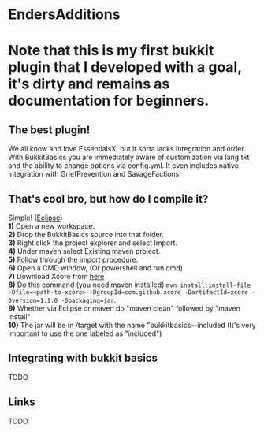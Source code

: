 # EndersAdditions

# Note that this is my first bukkit plugin that I developed with a goal, it's dirty and remains as documentation for beginners.

## The best plugin!
We all know and love EssentialsX, but it sorta lacks integration and order. With BukkitBasics you are immediately aware of customization via lang.txt and the ability to change options via config.yml. It even includes native integration with GriefPrevention and SavageFactions!

## That's cool bro, but how do I compile it?  
Simple! ([Eclipse](https://www.eclise.org))  
**1)** Open a new workspace.  
**2)** Drop the BukkitBasics source into that folder.  
**3)** Right click the project explorer and select Import.  
**4)** Under maven select Existing maven project.  
**5)** Follow through the import procedure.  
**6)** Open a CMD window, (Or powershell and run cmd)  
**7)** Download Xcore from [here](https://github.com/Xpulse/Xcore)  
**8)** Do this command (you need maven installed) `mvn install:install-file -Dfile=<path-to-xcore> -DgroupId=com.github.xcore -DartifactId=xcore -Dversion=1.1.0 -Dpackaging=jar`.  
**9)** Whether via Eclipse or maven do "maven clean" followed by "maven install"  
**10)** The jar will be in /target with the name "bukkitbasics-<version>-included (It's very important to use the one labeled as "included")  

## Integrating with bukkit basics
TODO

## Links
TODO
